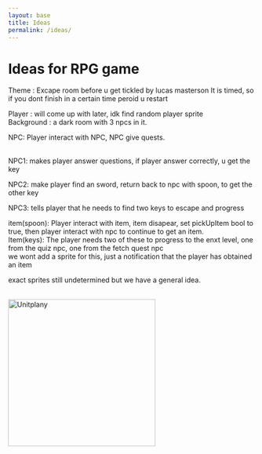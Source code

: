 ```yaml
---
layout: base
title: Ideas
permalink: /ideas/
---
```


# Ideas for RPG game

Theme : 
Excape room before u get tickled by lucas masterson
It is timed, so if you dont finish in a certain time peroid u restart

Player : will come up with later, idk find random player sprite
<br>
Background : a dark room with 3 npcs in it.
<br>

NPC: Player interact with NPC, NPC give quests.
<br>

<br>
NPC1: makes player answer questions, if player answer correctly, u get the key
<Br>

NPC2: make player find an sword, return back to npc with spoon, to get the other key
<br>

NPC3: tells player that he needs to find two keys to escape and progress
<br>

item(spoon): Player interact with item, item disapear, set pickUpItem bool to true, then player interact with npc to continue to get an item.
<br>
Item(keys): The player needs two of these to progress to the enxt level, one from the quiz npc, one from the fetch quest npc
<br>
we wont add a sprite for this, just a notification that the player has obtained an item
<br>

exact sprites still undetermined but we have a general idea.

<br>
<img src="{{site.baseurl}}/images/RPGideas/rpgplan.png" alt="Unitplany" style="width: 300px; height: auto;">

